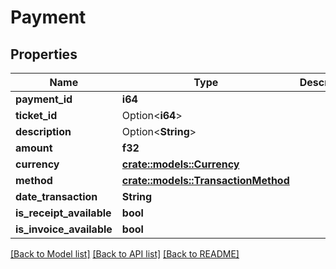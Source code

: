 # Payment

## Properties

Name | Type | Description | Notes
------------ | ------------- | ------------- | -------------
**payment_id** | **i64** |  | 
**ticket_id** | Option<**i64**> |  | [optional]
**description** | Option<**String**> |  | [optional]
**amount** | **f32** |  | 
**currency** | [**crate::models::Currency**](Currency.md) |  | 
**method** | [**crate::models::TransactionMethod**](TransactionMethod.md) |  | 
**date_transaction** | **String** |  | 
**is_receipt_available** | **bool** |  | 
**is_invoice_available** | **bool** |  | 

[[Back to Model list]](../README.md#documentation-for-models) [[Back to API list]](../README.md#documentation-for-api-endpoints) [[Back to README]](../README.md)


